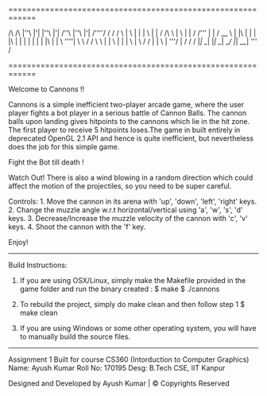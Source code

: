 ============================================================

  /\    /\    |''\  |'| |''\  |'|   /''\   |''\  |'|  /''''/
 / /   /  \   |   \ | |	|   \ | |  / /\ \  |   \ | | / /''' 
| |   / __ \  | |\ \| |	| |\ \| | | |  | | | |\ \| | \ ''''|
 \ \ / /  \ \ | | \   |	| | \   |  \ \/ /  | | \   |  '''/ |
  \/ \/    \/ |_|  \__|	|_|  \__|   \__/   |_|  \__| \''' / 

============================================================

Welcome to Cannons !!

Cannons is a simple inefficient two-player arcade game, where the user player
fights a bot player in a serious battle of Cannon Balls. The cannon balls upon
landing gives hitpoints to the cannons which lie in the hit zone. The first player
to receive 5 hitpoints loses.The game in built entirely in deprecated OpenGL 2.1 API 
and hence is quite inefficient, but nevertheless does the job for this simple game.

Fight the Bot till death !

Watch Out! There is also a wind blowing in a random direction which could affect
the motion of the projectiles, so you need to be super careful.

Controls:
	1. Move the cannon in its arena with 'up', 'down', 'left', 'right' keys.
	2. Change the muzzle angle w.r.t horizontal/vertical using 'a', 'w', 's', 'd' keys.
	3. Decrease/Increase the muzzle velocity of the cannon with 'c', 'v' keys.
	4. Shoot the cannon with the 'f' key.

Enjoy!


-----------------------------------------------------------------------------------

Build Instructions:

1. If you are using OSX/Linux, simply make the Makefile provided in the game folder
   and run the binary created :
		$ make
		$ ./cannons

2. To rebuild the project, simply do make clean and then follow step 1
		$ make clean

3. If you are using Windows or some other operating system, you will have to manually
   build the source files.

-----------------------------------------------------------------------------------


Assignment 1
Built for course CS360 (Intorduction to Computer Graphics)
Name: Ayush Kumar
Roll No: 170195
Desg: B.Tech CSE, IIT Kanpur

Designed and Developed by Ayush Kumar | © Copyrights Reserved


